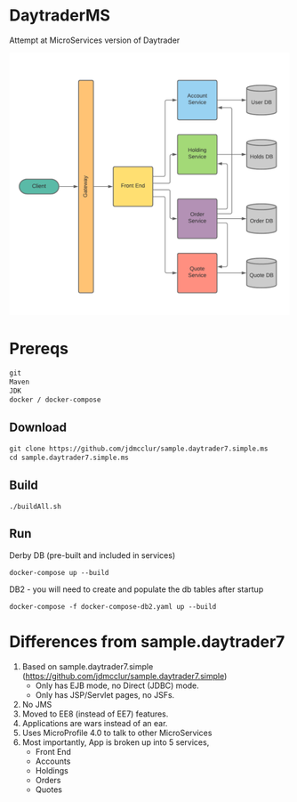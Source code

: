 # DaytraderMS
Attempt at MicroServices version of Daytrader

![alt text]( https://github.com/jdmcclur/sample.daytrader7.simple.ms/blob/main/images/dt-ms.png "Daytrader MS")
           
# Prereqs
    git
    Maven
    JDK
    docker / docker-compose
    
## Download
```
git clone https://github.com/jdmcclur/sample.daytrader7.simple.ms
cd sample.daytrader7.simple.ms
```
    
## Build    
```
./buildAll.sh
```

## Run
Derby DB (pre-built and included in services)
```
docker-compose up --build
```

DB2 - you will need to create and populate the db tables after startup
```
docker-compose -f docker-compose-db2.yaml up --build
```




# Differences from sample.daytrader7
1. Based on sample.daytrader7.simple (https://github.com/jdmcclur/sample.daytrader7.simple)
    - Only has EJB mode, no Direct (JDBC) mode.
    - Only has JSP/Servlet pages, no JSFs.
3. No JMS 
4. Moved to EE8 (instead of EE7) features.
5. Applications are wars instead of an ear.
6. Uses MicroProfile 4.0 to talk to other MicroServices
7. Most importantly, App is broken up into 5 services,
    - Front End
    - Accounts
    - Holdings
    - Orders
    - Quotes
